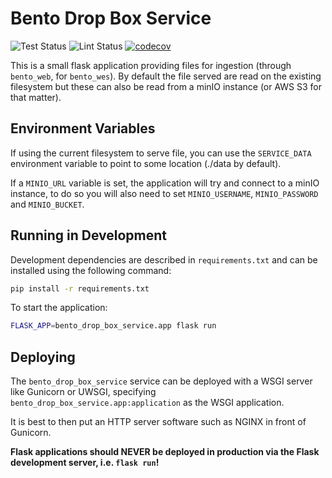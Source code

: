 # Bento Drop Box Service

![Test Status](https://github.com/bento-platform/bento_drop_box_service/workflows/Test/badge.svg)
![Lint Status](https://github.com/bento-platform/bento_drop_box_service/workflows/Lint/badge.svg)
[![codecov](https://codecov.io/gh/bento-platform/bento_drop_box_service/branch/master/graph/badge.svg)](https://codecov.io/gh/bento-platform/bento_drop_box_service)

This is a small flask application providing files for ingestion (through `bento_web`,
for `bento_wes`). By default the file served are read on the existing filesystem but
these can also be read from a minIO instance (or AWS S3 for that matter).

## Environment Variables

If using the current filesystem to serve file, you can use the `SERVICE_DATA`
environment variable to point to some location (./data by default).

If a `MINIO_URL` variable is set, the application will try and connect to
a minIO instance, to do so you will also need to set `MINIO_USERNAME`,
`MINIO_PASSWORD` and `MINIO_BUCKET`.



## Running in Development

Development dependencies are described in `requirements.txt` and can be
installed using the following command:

```bash
pip install -r requirements.txt
```

To start the application:

```bash
FLASK_APP=bento_drop_box_service.app flask run
```



## Deploying


The `bento_drop_box_service` service can be deployed with a WSGI server like 
Gunicorn or UWSGI, specifying `bento_drop_box_service.app:application` as the 
WSGI application.

It is best to then put an HTTP server software such as NGINX in front of 
Gunicorn. 

**Flask applications should NEVER be deployed in production via the Flask 
development server, i.e. `flask run`!**
